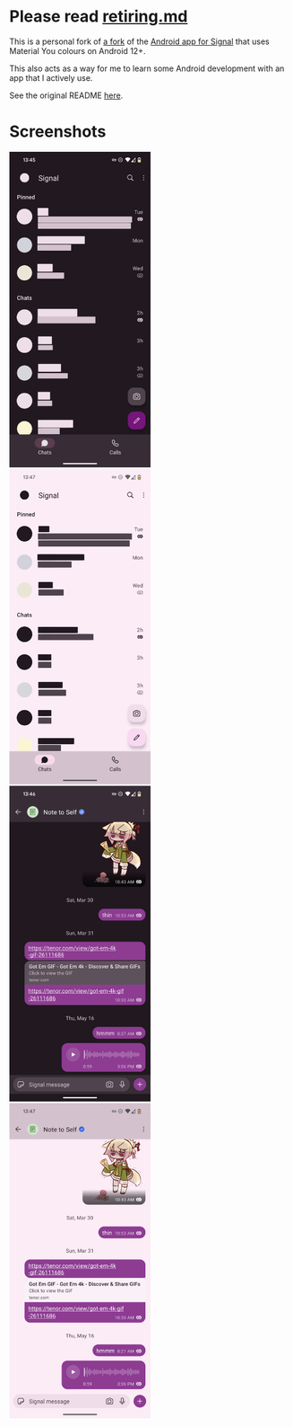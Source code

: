 # Please read [retiring.md](https://github.com/nekorubu/Signal-You/blob/main/retiring.md)

This is a personal fork of [a fork](https://github.com/johanw666/Signal-Android) of the [Android app for Signal](https://github.com/signalapp/Signal-Android) that uses Material You colours on Android 12+.

This also acts as a way for me to learn some Android development with an app that I actively use.

See the original README [here](https://github.com/signalapp/Signal-Android/blob/main/README.md).

# Screenshots
<img src="img/Signal-You_convo_list_dark.png" alt="Signal conversation list with Material You colors. The app is mainly dark and pink" width="50%">
<img src="img/Signal-You_convo_list_light.png" alt="Signal conversation list with Material You colors. The app is mainly light and pink" width="50%">
<img src="img/Signal-You_Note_to_Self_dark.png" alt="Signal Note to Self conversation with Material You colors. It's mainly dark and pink" width="50%">
<img src="img/Signal-You_Note_to_Self_light.png" alt="Signal Note to Self conversation with Material You colors. It's mainly light and pink" width="50%">
